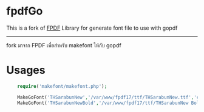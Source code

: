 fpdfGo
======

This is a fork of [FPDF](http://www.fpdf.org/) Library for generate font file to use with gopdf


------

fork มาจาก FPDF เพื่อสำหรับ makefont ให้กับ gopdf



# Usages

```php
	require('makefont/makefont.php');

	MakeGoFont('THSarabunNew','/var/www/fpdf17/ttf/THSarabunNew.ttf','cp874',true);
	MakeGoFont('THSarabunNewBold','/var/www/fpdf17/ttf/THSarabunNew Bold.ttf','cp874',true);
```

